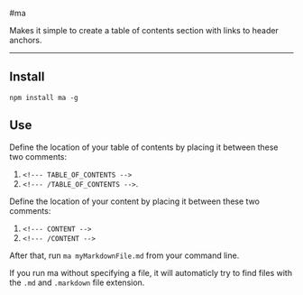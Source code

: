 #ma

Makes it simple to create a table of contents section with links to header anchors.

---

## Install

`npm install ma -g`

## Use

Define the location of your table of contents by placing it between these two comments: 

1. `<!--- TABLE_OF_CONTENTS -->`
2. `<!--- /TABLE_OF_CONTENTS -->`.

Define the location of your content by placing it between these two comments: 

1. `<!--- CONTENT -->`
2. `<!--- /CONTENT -->`

After that, run `ma myMarkdownFile.md` from your command line.

If you run ma without specifying a file, it will automaticly try to find files with the `.md` and `.markdown` file extension.